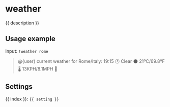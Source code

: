# weather

<script setup>
import { settings as s } from "../../settings/weather.js"
const { description, ...settings } = s
</script>

{{ description }}

## Usage example

Input: `!weather rome`

> @{user} current weather for Rome/Italy: 19:15 🕐 Clear 🌑 21ºC/69.8ºF 🌡 13KPH/8.1MPH 💨 

## Settings
<div v-for="(setting, index) in settings">
{{ index }}: <code>{{ setting }}</code>
</div>
